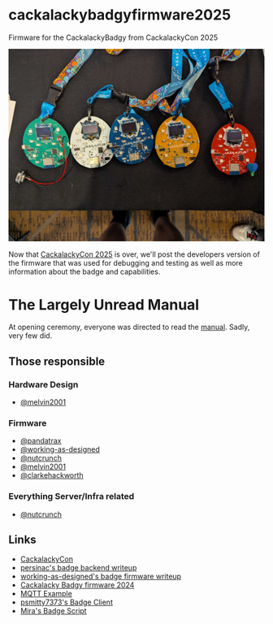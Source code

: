 # cackalackybadgyfirmware2025
Firmware for the CackalackyBadgy from CackalackyCon 2025

![alt text](https://github.com/lockfale/cackalackybadgyfirmware2025/blob/main/media/badges.jpg)

Now that [CackalackyCon 2025](https://cackalackycon.org/index.html) is over, we'll post the developers version of the firmware that was used for debugging and testing as well as more information about the badge and capabilities.

# The Largely Unread Manual
At opening ceremony, everyone was directed to read the [manual](https://github.com/lockfale/cackalackybadgyfirmware2025/blob/main/media/cyberpartner_manual_v1.pdf). Sadly, very few did.

## Those responsible
### Hardware Design
* [@melvin2001](https://github.com/melvin2001)
### Firmware
* [@pandatrax](https://github.com/pandatrax)
* [@working-as-designed](https://github.com/working-as-designed)
* [@nutcrunch](https://github.com/persinac)
* [@melvin2001](https://github.com/melvin2001)
* [@clarkehackworth](https://github.com/clarkehackworth)

### Everything Server/Infra related
* [@nutcrunch](https://github.com/persinac)

## Links
* [CackalackyCon](https://cackalackycon.org/index.html)
* [persinac's badge backend writeup](https://medium.com/@persinac/c-ck-l-cky-con-2025-d-day-technical-retro-4c445f3e2a3d)
* [working-as-designed's badge firmware writeup](https://working-as-designed.github.io/2025/05/28/cackalackybadgy-2025.html)
* [Cackalacky Badgy firmware 2024](https://github.com/lockfale/cackalackybadgyfirmware2024)
* [MQTT Example](https://github.com/lockfale/mqtt-example)
* [psmitty7373's Badge Client](https://github.com/psmitty7373/badge_client)
* [Mira's Badge Script](https://gist.github.com/ArgentumCation/bf65f4cf39e4c94eed7aa3b27dd20bce)
